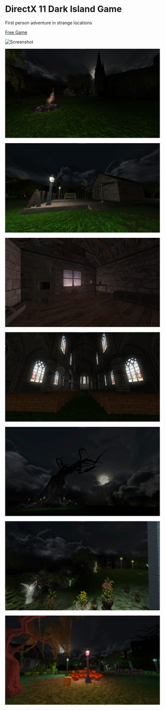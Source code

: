 <!---
  category: Gaming
--->

# DirectX 11 Dark Island Game

First person adventure in strange locations

[Free Game](https://www.microsoft.com/store/apps/9PPH9XD86XWS)

![Screenshot](ReleaseArt/new_4k_hero.png)

![Screenshot](ReleaseArt/ss1.png)

![Screenshot](ReleaseArt/ss2.png)

![Screenshot](ReleaseArt/ss3.png)

![Screenshot](ReleaseArt/ss4.png)

![Screenshot](ReleaseArt/ss5.png)

![Screenshot](ReleaseArt/ss6.png)

![Screenshot](ReleaseArt/ss7.png)
